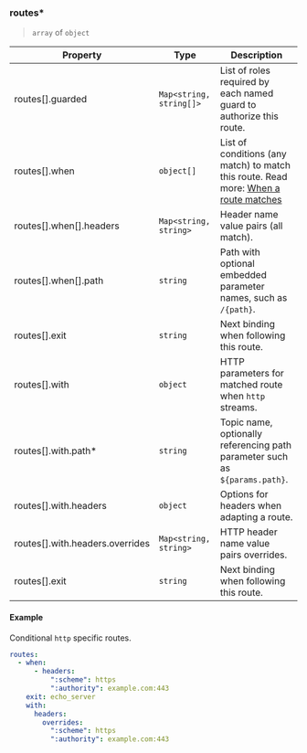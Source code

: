 ### routes\*

> `array` of `object`

| Property             | Type                      | Description                                                                                                                                                                                                      |
| -------------------- | ------------------------- | ---------------------------------------------------------------------------------------------------------------------------------------------------------------------------------------------------------------- |
| routes[].guarded     | `Map<string, string[]>` | List of roles required by each named guard to authorize this route.                                                                                                                                              |
| routes[].when        | `object[]`       | List of conditions (any match) to match this route. Read more: [When a route matches](../../../../../concepts/bindings.md#when-a-route-matches) |
| routes[].when[].headers | `Map<string, string>` | Header name value pairs (all match). |
| routes[].when[].path | `string`                  | Path with optional embedded parameter names, such as `/{path}`.                                                                                                                                                  |
| routes[].exit        | `string`                  | Next binding when following this route.                                                                                                                                                                          |
| routes[].with        | `object`                  | HTTP parameters for matched route when `http` streams.                                                                                                              |
| routes[].with.path\* | `string`                  | Topic name, optionally referencing path parameter such as `${params.path}`.                                                                                                                                      |
| routes[].with.headers | `object` | Options for headers when adapting a route. |
| routes[].with.headers.overrides | `Map<string, string>` | HTTP header name value pairs overrides. |
| routes[].exit | `string` | Next binding when following this route. |
#### Example

Conditional `http` specific routes.

```yaml
routes:
  - when:
      - headers:
          ":scheme": https
          ":authority": example.com:443
    exit: echo_server
    with:
      headers:
        overrides:
          ":scheme": https
          ":authority": example.com:443
```
